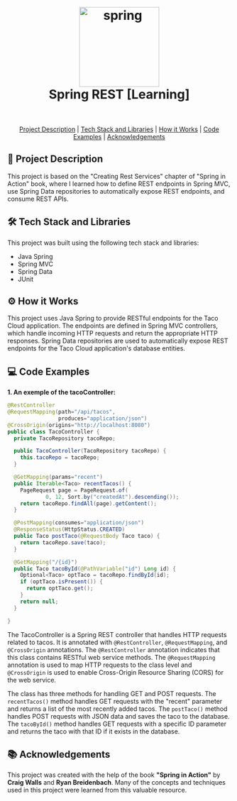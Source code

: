 


<h1 align="center">
  <br>
<a  href="https://spring.io/"  target="_blank"  rel="noreferrer"> <img  src="https://www.vectorlogo.zone/logos/springio/springio-icon.svg"  alt="spring"  width="180"  height="180"/> </a>
  <br>
  Spring REST [Learning]
  <br>
  <br>
</h1>

<p align="center">
  <a href="#project-description">Project Description</a> |
  <a href="#tech-stack-and-libraries">Tech Stack and Libraries</a> |
  <a href="#how-it-works">How it Works</a> |
  <a href="#code-examples">Code Examples</a> |
  <a href="#acknowledgements">Acknowledgements</a>
</p>



<div id="project-description"></div>

## 🚀 Project Description
This project is based on the "Creating Rest Services" chapter of "Spring in Action" book, where I learned how to define REST endpoints in Spring MVC, use Spring Data repositories to automatically expose REST endpoints, and consume REST APIs.

<div id="tech-stack-and-libraries"></div>

## 🛠️ Tech Stack and Libraries
This project was built using the following tech stack and libraries:
- Java Spring
- Spring MVC
- Spring Data
- JUnit

<div id="how-it-works"></div>

## ⚙️ How it Works

This project uses Java Spring to provide RESTful endpoints for the Taco Cloud application. The endpoints are defined in Spring MVC controllers, which handle incoming HTTP requests and return the appropriate HTTP responses. Spring Data repositories are used to automatically expose REST endpoints for the Taco Cloud application's database entities.

<div id="code-examples"></div>

## 💻 Code Examples
**1. An exemple of the tacoController:**
```java
@RestController
@RequestMapping(path="/api/tacos",                
                produces="application/json")
@CrossOrigin(origins="http://localhost:8080")       
public class TacoController {
  private TacoRepository tacoRepo;

  public TacoController(TacoRepository tacoRepo) {
    this.tacoRepo = tacoRepo;
  }

  @GetMapping(params="recent")
  public Iterable<Taco> recentTacos() {            
    PageRequest page = PageRequest.of(
            0, 12, Sort.by("createdAt").descending());
    return tacoRepo.findAll(page).getContent();
  }

  @PostMapping(consumes="application/json")
  @ResponseStatus(HttpStatus.CREATED)
  public Taco postTaco(@RequestBody Taco taco) {
    return tacoRepo.save(taco);
  }

  @GetMapping("/{id}")
  public Taco tacoById(@PathVariable("id") Long id) {
    Optional<Taco> optTaco = tacoRepo.findById(id);
    if (optTaco.isPresent()) {
      return optTaco.get();
    }
    return null;
  }

}
```
The TacoController is a Spring REST controller that handles HTTP requests related to tacos. It is annotated with ```@RestController```, ```@RequestMapping```, and ```@CrossOrigin``` annotations. The ```@RestController``` annotation indicates that this class contains RESTful web service methods. The ```@RequestMapping``` annotation is used to map HTTP requests to the class level and ```@CrossOrigin``` is used to enable Cross-Origin Resource Sharing (CORS) for the web service.

The class has three methods for handling GET and POST requests. The ```recentTacos()``` method handles GET requests with the "recent" parameter and returns a list of the most recently added tacos. The ```postTaco()``` method handles POST requests with JSON data and saves the taco to the database. The ```tacoById()``` method handles GET requests with a specific ID parameter and returns the taco with that ID if it exists in the database.

<div id="acknowledgements"></div>

## 📚 Acknowledgements 
This project was created with the help of the book **"Spring in Action"** by **Craig Walls** and **Ryan Breidenbach**. Many of the concepts and techniques used in this project were learned from this valuable resource.

